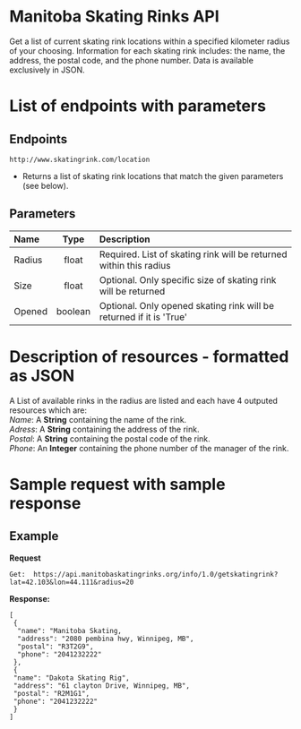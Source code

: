 # Manitoba Skating Rinks API

Get a list of current skating rink locations within a specified kilometer radius of your choosing. Information for each skating rink includes: the name, the address, the postal code, and the phone number. Data is available exclusively in JSON.

# List of endpoints with parameters

## Endpoints
`http://www.skatingrink.com/location`
* Returns a list of skating rink locations that match the given parameters (see below).

## Parameters
| Name        | Type        | Description   |
| :---        |    :----:   |          :--- |
| Radius      | float       | Required. List of skating rink will be returned within this radius     |
| Size        | float       | Optional. Only specific size of skating rink will be returned          |
| Opened      | boolean     | Optional. Only opened skating rink will be returned if it is 'True'    |

# Description of resources - formatted as JSON

A List of available rinks in the radius are listed and each have 4 outputed resources which are: \
_Name_: A **String** containing the name of the rink. \
_Adress_: A **String** containing the address of the rink. \
_Postal_: A **String** containing the postal code of the rink. \
_Phone_: An **Integer** containing the phone number of the manager of the rink.

# Sample request with sample response


  

  

## Example

**Request**

    Get:  https://api.manitobaskatingrinks.org/info/1.0/getskatingrink?lat=42.103&lon=44.111&radius=20

**Response:**

    [
     {
      "name": "Manitoba Skating, 
      "address": "2080 pembina hwy, Winnipeg, MB",
      "postal": "R3T2G9", 
      "phone": "2041232222"
     }, 
     {
     "name": "Dakota Skating Rig",
     "address": "61 clayton Drive, Winnipeg, MB",
     "postal": "R2M1G1", 
     "phone": "2041232222" 
     }
    ]

